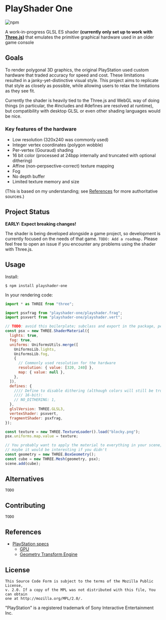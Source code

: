 # PlayShader One

![npm](https://img.shields.io/npm/v/playshader-one?style=for-the-badge)

A work-in-progress GLSL ES shader **(currently only set up to work with [Three.js])** that emulates the primitive graphical hardware used in an older game console

[three.js]: https://www.npmjs.com/package/three

## Goals

To render polygonal 3D graphics, the original PlayStation used custom hardware that traded accuracy for speed and cost. These limitations resulted in a janky-yet-distinctive visual style. This project aims to replicate that style as closely as possible, while allowing users to relax the limitations as they see fit.

Currently the shader is heavily tied to the Three.js and WebGL way of doing things (in particular, the #includes and #defines are resolved at runtime), but compatibility with desktop GLSL or even other shading languages would be nice.

### Key features of the hardware

* Low resolution (320x240 was commonly used)
* Integer vertex coordinates (polygon wobble)
* Per-vertex (Gouraud) shading
* 16 bit color (processed at 24bpp internally and truncated with optional dithering)
* Affine (non-perpsective-correct) texture mapping
* Fog
* No depth buffer
* Limited texture memory and size

(This is based on my understanding; see [References](#references) for more authoritative sources.)

## Project Status

**EARLY: Expect breaking changes!**

The shader is being developed alongside a game project, so development is currently focused on the needs of that game. `TODO: Add a roadmap.` Please feel free to open an issue if you encounter any problems using the shader with Three.js.

## Usage

Install:

```shell
$ npm install playshader-one
```

In your rendering code:

```js
import * as THREE from "three";

import psxfrag from "playshader-one/playshader.frag";
import psxvert from "playshader-one/playshader.vert";

// TODO: avoid this boilerplate; subclass and export in the package, perhaps
const psx = new THREE.ShaderMaterial({
  lights: true,
  fog: true,
  uniforms: UniformsUtils.merge([
    UniformsLib.lights,
    UniformsLib.fog,
    {
      // Commonly used resolution for the hardware
      resolution: { value: [320, 240] },
      map: { value: null },
    },
  ]),
  defines: {
    //// Define to disable dithering (although colors will still be truncated to
    //// 16-bit):
    // NO_DITHERING: 1,
  },
  glslVersion: THREE.GLSL3,
  vertexShader: psxvert,
  fragmentShader: psxfrag,
});

const texture = new THREE.TextureLoader().load("blocky.png");
psx.uniforms.map.value = texture;

// You probably want to apply the material to everything in your scene, but
// maybe it would be interesting if you didn't
const geometry = new THREE.BoxGeometry();
const cube = new THREE.Mesh(geometry, psx);
scene.add(cube);
```

## Alternatives

`TODO`

## Contributing

`TODO`

## References

* [PlayStation specs](https://psx-spx.consoledev.net)
  * [GPU](https://psx-spx.consoledev.net/graphicsprocessingunitgpu/)
  * [Geometry Transform Engine](https://psx-spx.consoledev.net/geometrytransformationenginegte/)

## License

```
This Source Code Form is subject to the terms of the Mozilla Public License,
v. 2.0. If a copy of the MPL was not distributed with this file, You can obtain
one at http://mozilla.org/MPL/2.0/.
```

"PlayStation" is a registered trademark of Sony Interactive Entertainment Inc.

